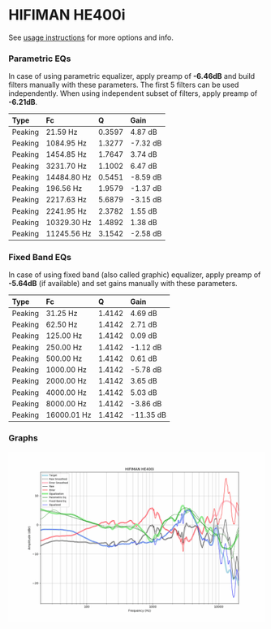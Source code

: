 # HIFIMAN HE400i
See [usage instructions](https://github.com/jaakkopasanen/AutoEq#usage) for more options and info.

### Parametric EQs
In case of using parametric equalizer, apply preamp of **-6.46dB** and build filters manually
with these parameters. The first 5 filters can be used independently.
When using independent subset of filters, apply preamp of **-6.21dB**.

| Type    | Fc          |      Q | Gain     |
|:--------|:------------|:-------|:---------|
| Peaking | 21.59 Hz    | 0.3597 | 4.87 dB  |
| Peaking | 1084.95 Hz  | 1.3277 | -7.32 dB |
| Peaking | 1454.85 Hz  | 1.7647 | 3.74 dB  |
| Peaking | 3231.70 Hz  | 1.1002 | 6.47 dB  |
| Peaking | 14484.80 Hz | 0.5451 | -8.59 dB |
| Peaking | 196.56 Hz   | 1.9579 | -1.37 dB |
| Peaking | 2217.63 Hz  | 5.6879 | -3.15 dB |
| Peaking | 2241.95 Hz  | 2.3782 | 1.55 dB  |
| Peaking | 10329.30 Hz | 1.4892 | 1.38 dB  |
| Peaking | 11245.56 Hz | 3.1542 | -2.58 dB |

### Fixed Band EQs
In case of using fixed band (also called graphic) equalizer, apply preamp of **-5.64dB**
(if available) and set gains manually with these parameters.

| Type    | Fc          |      Q | Gain      |
|:--------|:------------|:-------|:----------|
| Peaking | 31.25 Hz    | 1.4142 | 4.69 dB   |
| Peaking | 62.50 Hz    | 1.4142 | 2.71 dB   |
| Peaking | 125.00 Hz   | 1.4142 | 0.09 dB   |
| Peaking | 250.00 Hz   | 1.4142 | -1.12 dB  |
| Peaking | 500.00 Hz   | 1.4142 | 0.61 dB   |
| Peaking | 1000.00 Hz  | 1.4142 | -5.78 dB  |
| Peaking | 2000.00 Hz  | 1.4142 | 3.65 dB   |
| Peaking | 4000.00 Hz  | 1.4142 | 5.03 dB   |
| Peaking | 8000.00 Hz  | 1.4142 | -3.86 dB  |
| Peaking | 16000.01 Hz | 1.4142 | -11.35 dB |

### Graphs
![](./HIFIMAN%20HE400i.png)